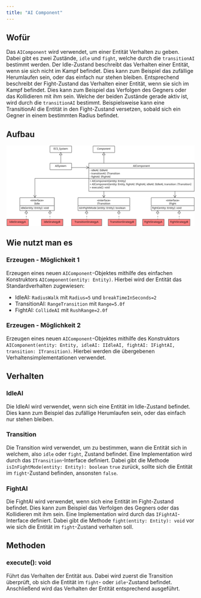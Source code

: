 ```yaml
---
title: "AI Component"
---
```


## Wofür

Das `AIComponent` wird verwendet, um einer Entität Verhalten zu geben. Dabei gibt es zwei Zustände, `idle` und `fight`,
welche durch die `transitionAI` bestimmt werden.
Der Idle-Zustand beschreibt das Verhalten einer Entität, wenn sie sich nicht im Kampf befindet. Dies kann zum Beispiel das
zufällige Herumlaufen sein, oder das einfach nur stehen bleiben. Entsprechend beschreibt der Fight-Zustand das Verhalten einer
Entität, wenn sie sich im Kampf befindet. Dies kann zum Beispiel das Verfolgen des Gegners oder das Kollidieren mit ihm sein.
Welche der beiden Zustände gerade aktiv ist, wird durch die `transitionAI` bestimmt. Beispielsweise kann eine TransitionAI
die Entität in den Fight-Zustand versetzen, sobald sich ein Gegner in einem bestimmten Radius befindet.

## Aufbau

![UML Diagram](../img/aiComponent.png)

## Wie nutzt man es

### Erzeugen - Möglichkeit 1

Erzeugen eines neuen `AIComponent`-Objektes mithilfe des einfachen Konstruktors `AIComponent(entity: Entity)`. Hierbei
wird der Entität das Standardverhalten zugewiesen:
- IdleAI: `RadiusWalk` mit `Radius=5` und `breakTimeInSeconds=2`
- TransitionAI: `RangeTransition` mit `Range=5.0f`
- FightAI: `CollideAI` mit `RushRange=2.0f`

### Erzeugen - Möglichkeit 2

Erzeugen eines neuen `AIComponent`-Objektes mithilfe des Konstruktors `AIComponent(entity: Entity, idleAI: IIdleAI, fightAI: IFightAI, transition: ITransition)`.
Hierbei werden die übergebenen Verhaltensimplementationen verwendet.

## Verhalten

### IdleAI
Die IdleAI wird verwendet, wenn sich eine Entität im Idle-Zustand befindet. Dies kann zum Beispiel das zufällige Herumlaufen
sein, oder das einfach nur stehen bleiben.

### Transition
Die Transition wird verwendet, um zu bestimmen, wann die Entität sich in welchem, also `idle` oder `fight`, Zustand befindet.
Eine Implementation wird durch das `ITransition`-Interface definiert. Dabei gibt die Methode `isInFightMode(entity: Entity): boolean` `true` zurück,
sollte sich die Entität im `fight`-Zustand befinden, ansonsten `false`.

### FightAI
Die FightAI wird verwendet, wenn sich eine Entität im Fight-Zustand befindet. Dies kann zum Beispiel das Verfolgen des Gegners oder das
Kollidieren mit ihm sein. Eine Implementation wird durch das `IFightAI`-Interface definiert. Dabei gibt die Methode `fight(entity: Entity): void` vor wie
sich die Entität im `fight`-Zustand verhalten soll.


## Methoden

### execute(): void
Führt das Verhalten der Entität aus. Dabei wird zuerst die Transition überprüft, ob sich die Entität im `fight`- oder `idle`-Zustand befindet.
Anschließend wird das Verhalten der Entität entsprechend ausgeführt.
